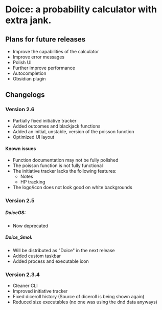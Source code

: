 # Doice: a probability calculator with extra jank.

## Plans for future releases

- Improve the capabilities of the calculator
- Improve error messages
- Polish UI
- Further improve performance
- Autocompletion
- Obsidian plugin

## Changelogs

### Version 2.6

- Partially fixed initiative tracker
- Added outcomes and blackjack functions
- Added an initial, unstable, version of the poisson function
- Optimized UI layout

#### Known issues

- Function documentation may not be fully polished
- The poisson function is not fully functional
- The initiative tracker lacks the following features:
    - Notes
    - HP tracking
- The logo/icon does not look good on white backgrounds

### Version 2.5

##### DoiceOS:

- Now deprecated

##### Doice_Smol:

- Will be distributed as "Doice" in the next release
- Added custom taskbar
- Added process and executable icon

### Version 2.3.4

- Cleaner CLI
- Improved initiative tracker
- Fixed diceroll history (Source of diceroll is being shown again)
- Reduced size executables (no one was using the dnd data anyways)
